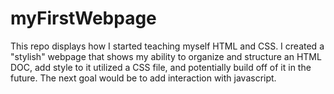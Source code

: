 # myFirstWebpage
This repo displays how I started teaching myself HTML and CSS. I created a "stylish" webpage that shows my ability to organize and structure an HTML DOC, add style to it utilized a CSS file, and potentially build off of it in the future. The next goal would be to add interaction with javascript. 
